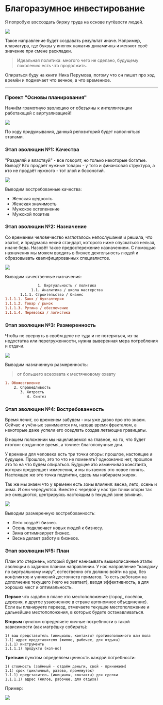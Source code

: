 # Благоразумное инвестирование

Я попробую воссоздать биржу труда на основе путёвости людей.

![](../../Картинки/back20.jpg)

Такое направление будет создавать результат иначе. Например, клавиатура, где буквы у кнопок нажатия динамичны и меняют своё значение при смене раскладки.

> Идеальная политика: многого чего не сделано, будущему поколению есть что продолжить.

Опираться буду на книги Ника Перумова, потому что он пишет про ход времён и подмечает что вечное, а что временное.

---------------------------------

### Проект "Основы планирования"

Начнём грамотную эволюцию от обезъяны к интеллигенции работающей с виртуализацией!

![](./Картинки/hvatit.jpg)

По ходу придумывания, данный репозиторий будет наполняться этапами.

### Этап эволюции №1: Качества

"Разделяй и властвуй" - все говорят, но только некоторые богатые. Вывод? Кто продаёт нужные товары - у того и финансовая структура, а кто не продаёт нужного - тот злой и босоногий.

![](./Картинки/tovar.jpg)

Выводим востребованные качества:
- Женская щедрость
- Женская значимость
- Мужское остепенение
- Мужской позитив

### Этап эволюции №2: Назначение

Со временем человечество наглоталось непослушания и решила, что хватит, и придумала некий стандарт, которого ниже опускаться нельзя, иначе беда. Назовёт такое предостережение назначением. С помощью назначения мы можем вводить в бизнес деятельность людей и образовывать квалифицированных специалистов.

![](./Картинки/tomorrowland-scaled.jpg)

Выводим качественные назначения:
```diff
               1. Виртуальность / политика
            1.1. Аналитика / школа мастерства
       1.1.1. Строительство / бизнес
1.1.1.1. Банк / бухгалтерия
1.1.1.2. Товар / рынок
1.1.1.3. Рутина / обеспечение
1.1.1.4. Перевозка / логистика
```

### Этап эволюции №3: Размеренность

Чтобы не свернуть в своём деле не туда и не потеряться, из-за недостатка или перегруженности, нужна выверенная мера потребления и отдачи.

![](./Картинки/steampunk.jpg)

Выводим назначенную размеренность:

> от большего всеохвата к местячковому охвату

```diff
1. Обожествление
    2. Справедливость
       3. Хитрость
          4. Синтез
```

### Этап эволюции №4: Востребованность

Время лечит, со временем забудем - мы уже давно про это знаем. Сейчас и учённые занимаются им, назвав время фракталом, а некоторые даже успели его оседлать создав летающие гравицапы. 

В нашем положении мы нацеливаемся на главное, на то, что будет итогом: созданное время, а точнее: благополучные дни. 

У времени для человека есть три точки опоры: прошлое, настоящее и будущее. Прошлое, это то что не поменять? однозначно нет, прошлое это то на что будем опираться. Будущее это изменчивая константа, которая предвещает изменения, и мы пытаемся это новое понять. Настоящее же это точка подпитки, сдесь мы набираем жирок.

Так же мы знаем что у времени есть зоны влияния: весна, лето, осень и зима. И они чередуются. Вместе с чередой у нас три точки опоры так же смещаются, центрируясь настоящим в текущей зоне влияния.

![](./Картинки/time.jpg)

Выводим размеренную востребованность:
- Лето создаёт бизнес.
- Осень подключает новых людей к бизнесу.
- Зима оптимизирует бизнес.
- Весна делает работу в бизнесе.

### Этап эволюции №5: План

План это стержень, который будет нанизывать вышеописанные этапы эволюции в заданом планом направлении. У нас направление "каждому по виртуальному миру", естественно это должно войти на ура, без конфликтов и унижений достоинств приматов. То есть работаем на дополнение текущего (чего не хватает), вводя эффективность, а для хороших мест и оптимальность.

<b>Первое</b> что задаём в плане это местоположение (город, посёлок, деревня, и другое узаконенное в стране автономное объединение). Если вы планируете переезд, отмечаете текущее местоположение и дальнейшие местоположения, в которых будете останавливаться.

<b>Вторым</b> пунктом определяете личные потребности в такой зависимости (как матрёшку собирать):
```
1) ваш представитель (инициалы, контакты) противоположного вам пола
1.1) адрес представителя (жилое, рабочее, для отдыха)
1.1.1) инструменты
1.1.1.1) продукты (кол-во)
```

<b>Третьим</b> пунктом определяем ценность каждой потребности:
```
1) стоимость (заёмный - отдаём деньги, свой - принимаем)
1.1) срок (цикличный, разово, промежуток)
1.1.1) представитель (инициалы, контакты) для сделки
1.1.1.1) адрес (жилое, рабочее, для отдыха)
```

Пример:

![](./Картинки/plan.png)